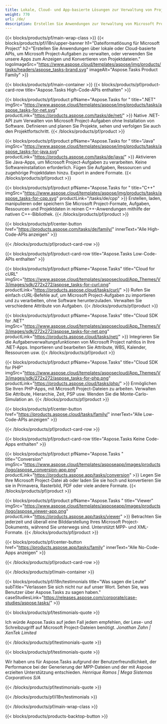 ```yaml
---
title: Lokale, Cloud- und App-basierte Lösungen zur Verwaltung von Projektaufgaben 
weight: 770
url: /de/
description: Erstellen Sie Anwendungen zur Verwaltung von Microsoft Project-Aufgaben mithilfe von High-Code-APIs oder Cloud-basierten SDKs. Oder verwenden Sie unsere plattformübergreifenden Apps, um Aufgaben anzuzeigen oder zu konvertieren.
---
```


{{< blocks/products/pf/main-wrap-class >}}
{{< blocks/products/pf/i18n/upper-banner h1="Dateiformatlösung für Microsoft Project" h2="Erstellen Sie Anwendungen über lokale oder Cloud-basierte APIs, um Microsoft Project-Aufgaben zu verwalten, oder verwenden Sie unsere Apps zum Anzeigen und Konvertieren von Projektdateien." logoImageSrc="https://www.aspose.cloud/templates/aspose/img/products/tasks/headers/aspose_tasks-brand.svg" imageAlt="Aspose.Tasks Product Family" >}}

{{< blocks/products/pf/main-container >}}
{{< blocks/products/pf/product-card-row title="Aspose.Tasks High-Code-APIs enthalten" >}}

{{< blocks/products/pf/product pfName="Aspose.Tasks for " title=".NET" imgSrc="https://www.aspose.cloud/templates/aspose/img/products/tasks/aspose_tasks-for-net.svg" productLink="https://products.aspose.com/tasks/de/net/" >}}
Native .NET-API zum Verwalten von Microsoft Project-Aufgaben ohne Installation von Software. Definieren und planen Sie Projekte, sehen und verfolgen Sie auch den Projektfortschritt.
{{< /blocks/products/pf/product >}}

{{< blocks/products/pf/product pfName="Aspose.Tasks for " title="Java" imgSrc="https://www.aspose.cloud/templates/aspose/img/products/tasks/aspose_tasks-for-java.svg" productLink="https://products.aspose.com/tasks/de/java/" >}}
Aktivieren Sie Java-Apps, um Microsoft Project-Aufgaben zu verarbeiten. Keine Softwareinstallation erforderlich. Fügen Sie Aufgaben, Ressourcen und zugehörige Projektdaten hinzu. Export in andere Formate.
{{< /blocks/products/pf/product >}}

{{< blocks/products/pf/product pfName="Aspose.Tasks for " title="C++" imgSrc="https://www.aspose.cloud/templates/aspose/img/products/tasks/aspose_tasks-for-cpp.svg" productLink="/tasks/de/cpp" >}}
Erstellen, laden, manipulieren oder speichern Sie Microsoft Project-Formate, Aufgaben, Ressourcen und Projektdaten in reinen C++-Anwendungen mithilfe der nativen C++-Bibliothek.
{{< /blocks/products/pf/product >}}

{{< blocks/products/pf/center-button href="https://products.aspose.com/tasks/de/family/" innerText="Alle High-Code-APIs anzeigen" >}}

{{< /blocks/products/pf/product-card-row >}}

{{< blocks/products/pf/product-card-row title="Aspose.Tasks Low-Code-APIs enthalten" >}}

{{< blocks/products/pf/product pfName="Aspose.Tasks" title="Cloud for cURL" imgSrc="https://www.aspose.cloud/templates/asposecloud/App_Themes/V3/images/sdk/272x272/aspose_tasks-for-curl.png" productLink="https://products.aspose.cloud/tasks/curl/" >}}
Rufen Sie einfach cURL-Befehle auf, um Microsoft Project-Aufgaben zu importieren und zu verarbeiten, ohne Software herunterzuladen. Verwalten Sie verschiedene Attribute von Aufgaben.
{{< /blocks/products/pf/product >}}

{{< blocks/products/pf/product pfName="Aspose.Tasks" title="Cloud SDK for .NET" imgSrc="https://www.aspose.cloud/templates/asposecloud/App_Themes/V3/images/sdk/272x272/aspose_tasks-for-net.png" productLink="https://products.aspose.cloud/tasks/net/" >}}
Integrieren Sie die Aufgabenverwaltungsfunktionen von Microsoft Project nahtlos in Ihre .NET-Apps. Importieren und bearbeiten Sie Attribute, WBS, Kalender, Ressourcen usw.
{{< /blocks/products/pf/product >}}

{{< blocks/products/pf/product pfName="Aspose.Tasks" title="Cloud SDK for PHP" imgSrc="https://www.aspose.cloud/templates/asposecloud/App_Themes/V3/images/sdk/272x272/aspose_tasks-for-php.png" productLink="https://products.aspose.cloud/tasks/php/" >}}
Ermöglichen Sie Ihren PHP-Apps, mit Microsoft Project-Dateien zu arbeiten. Verwalten Sie Attribute, Hierarchie, Zeit, PSP usw. Wenden Sie die Monte-Carlo-Simulation an.
{{< /blocks/products/pf/product >}}

{{< blocks/products/pf/center-button href="https://products.aspose.cloud/tasks/family/" innerText="Alle Low-Code-APIs anzeigen" >}}

{{< /blocks/products/pf/product-card-row >}}

{{< blocks/products/pf/product-card-row title="Aspose.Tasks Keine Code-Apps enthalten" >}}

{{< blocks/products/pf/product pfName="Aspose.Tasks " title="Conversion" imgSrc="https://www.aspose.cloud/templates/asposeapp/images/products/logo/aspose_conversion-app.png" productLink="https://products.aspose.app/tasks/conversion" >}}
Legen Sie Ihre Microsoft Project-Datei ab oder laden Sie sie hoch und konvertieren Sie sie in Primavera, Rasterbild, PDF oder viele andere Formate.
{{< /blocks/products/pf/product >}}

{{< blocks/products/pf/product pfName="Aspose.Tasks " title="Viewer" imgSrc="https://www.aspose.cloud/templates/asposeapp/images/products/logo/aspose_viewer-app.png" productLink="https://products.aspose.app/tasks/viewer" >}}
Betrachten Sie jederzeit und überall eine Bilddarstellung Ihres Microsoft Project-Dokuments, während Sie unterwegs sind. Unterstützt MPP- und XML-Formate.
{{< /blocks/products/pf/product >}}

{{< blocks/products/pf/center-button href="https://products.aspose.app/tasks/family" innerText="Alle No-Code-Apps anzeigen" >}}

{{< /blocks/products/pf/product-card-row >}}

{{< /blocks/products/pf/main-container >}}

{{< blocks/products/pf/i18n/testimonials title="Was sagen die Leute" subTitle="Verlassen Sie sich nicht nur auf unser Wort. Sehen Sie, was Benutzer über Aspose.Tasks zu sagen haben." caseStudiesLink="https://releases.aspose.com/corporate/case-studies/aspose.tasks/" >}}

{{< blocks/products/pf/testimonials-quote >}}
<p class="first">
 Ich würde Aspose.Tasks auf jeden Fall jedem empfehlen, der Lese- und Schreibzugriff auf Microsoft Project-Dateien benötigt.
 <em>
  Jonathan Zahn | XenTek Limited
 </em>
</p>

{{< /blocks/products/pf/testimonials-quote >}}

{{< blocks/products/pf/testimonials-quote >}}
<p class="second">
 Wir haben uns für Aspose.Tasks aufgrund der Benutzerfreundlichkeit, der Performance bei der Generierung der MPP-Dateien und der mit Aspose erzielten Unterstützung entschieden.
 <em>
  Henrique Ramos | Mega Sistemas Corporativos S/A
 </em>
</p>

{{< /blocks/products/pf/testimonials-quote >}}

{{< /blocks/products/pf/i18n/testimonials >}}

{{< /blocks/products/pf/main-wrap-class >}}

{{< blocks/products/products-backtop-button >}}